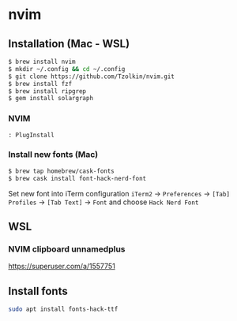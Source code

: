 # nvim

## Installation (Mac - WSL)

```bash
$ brew install nvim
$ mkdir ~/.config && cd ~/.config
$ git clone https://github.com/Tzolkin/nvim.git
$ brew install fzf
$ brew install ripgrep
$ gem install solargraph
```

### NVIM

```
: PlugInstall
```

### Install new fonts (Mac)

```bash
$ brew tap homebrew/cask-fonts
$ brew cask install font-hack-nerd-font
```
Set new font into iTerm configuration
`iTerm2` -> `Preferences` -> `[Tab] Profiles` -> `[Tab Text]` -> `Font` and choose `Hack Nerd Font`

## WSL

### NVIM clipboard unnamedplus
https://superuser.com/a/1557751

## Install fonts
```bash
sudo apt install fonts-hack-ttf
```

